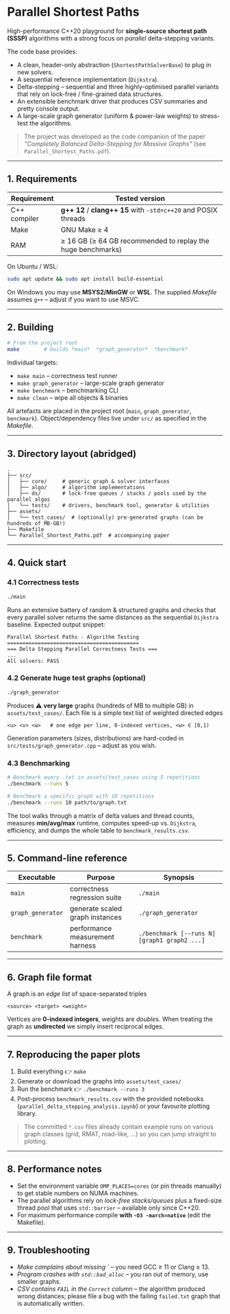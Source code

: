 # Parallel Shortest Paths

High-performance C++20 playground for **single-source shortest path (SSSP)** algorithms with a strong focus on *parallel* delta-stepping variants.

The code base provides:

* A clean, header-only abstraction (`ShortestPathSolverBase`) to plug in new solvers.
* A sequential reference implementation (`Dijkstra`).
* Delta-stepping – sequential and three highly-optimised parallel variants that rely on lock-free / fine-grained data structures.
* An extensible benchmark driver that produces CSV summaries and pretty console output.
* A large-scale graph generator (uniform & power-law weights) to stress-test the algorithms.

> The project was developed as the code companion of the paper *"Completely Balanced Delta-Stepping for Massive Graphs"* (see `Parallel_Shortest_Paths.pdf`).

---

## 1. Requirements

| Requirement | Tested version |
|-------------|----------------|
| C++ compiler | **g++ 12** / **clang++ 15** with `-std=c++20` and POSIX threads |
| Make | GNU Make ≥ 4 |
| RAM | ≥ 16 GB (≥ 64 GB recommended to replay the huge benchmarks) |

On Ubuntu / WSL:
```bash
sudo apt update && sudo apt install build-essential
```

On Windows you may use **MSYS2/MinGW** or **WSL**. The supplied *Makefile* assumes `g++` – adjust if you want to use MSVC.

---

## 2. Building

```bash
# From the project root
make        # builds *main*  *graph_generator*  *benchmark*
```

Individual targets:

* `make main` – correctness test runner
* `make graph_generator` – large-scale graph generator
* `make benchmark` – benchmarking CLI
* `make clean` – wipe all objects & binaries

All artefacts are placed in the project root (`main`, `graph_generator`, `benchmark`). Object/dependency files live under `src/` as specified in the *Makefile*.

---

## 3. Directory layout (abridged)

```
.
├── src/
│   ├── core/     # generic graph & solver interfaces
│   ├── algo/     # algorithm implementations
│   ├── ds/       # lock-free queues / stacks / pools used by the parallel algos
│   └── tests/    # drivers, benchmark tool, generator & utilities
├── assets/
│   └── test_cases/  # (optionally) pre-generated graphs (can be hundreds of MB-GB!)
├── Makefile
└── Parallel_Shortest_Paths.pdf  # accompanying paper
```

---

## 4. Quick start

### 4.1 Correctness tests
```bash
./main
```
Runs an extensive battery of random & structured graphs and checks that every parallel solver returns the same distances as the sequential `Dijkstra` baseline. Expected output snippet:
```
Parallel Shortest Paths - Algorithm Testing
===========================================
=== Delta Stepping Parallel Correctness Tests ===
...
All solvers: PASS
```

### 4.2 Generate huge test graphs (optional)
```bash
./graph_generator
```
Produces ⚠ **very large** graphs (hundreds of MB to multiple GB) in `assets/test_cases/`. Each file is a simple text list of weighted directed edges
```
<u> <v> <w>   # one edge per line, 0-indexed vertices, <w> ∈ [0,1)
```
Generation parameters (sizes, distributions) are hard-coded in `src/tests/graph_generator.cpp` – adjust as you wish.

### 4.3 Benchmarking
```bash
# Benchmark every .txt in assets/test_cases using 5 repetitions
./benchmark --runs 5

# Benchmark a specific graph with 10 repetitions
./benchmark --runs 10 path/to/graph.txt
```
The tool walks through a matrix of delta values and thread counts, measures **min/avg/max** runtime, computes speed-up vs. `Dijkstra`, efficiency, and dumps the whole table to `benchmark_results.csv`.

---

## 5. Command-line reference

| Executable | Purpose | Synopsis |
|------------|---------|----------|
| `main` | correctness regression suite | `./main` |
| `graph_generator` | generate scaled graph instances | `./graph_generator` |
| `benchmark` | performance measurement harness | `./benchmark [--runs N] [graph1 graph2 ...]` |

---

## 6. Graph file format

A graph is an *edge list* of space-separated triples
```
<source> <target> <weight>
```
Vertices are **0-indexed integers**, weights are *double*s. When treating the graph as **undirected** we simply insert reciprocal edges.

---

## 7. Reproducing the paper plots

1. Build everything 👉 `make`
2. Generate or download the graphs into `assets/test_cases/`
3. Run the benchmark 👉 `./benchmark --runs 3`
4. Post-process `benchmark_results.csv` with the provided notebooks (`parallel_delta_stepping_analysis.ipynb`) or your favourite plotting library.

> The committed `*.csv` files already contain example runs on various graph classes (grid, RMAT, road-like, …) so you can jump straight to plotting.

---

## 8. Performance notes

* Set the environment variable `OMP_PLACES=cores` (or pin threads manually) to get stable numbers on NUMA machines.
* The parallel algorithms rely on *lock-free stacks/queues* plus a fixed-size thread pool that uses `std::barrier` – available only since C++20.
* For maximum performance compile **with `-O3 -march=native`** (edit the Makefile).

---

## 9. Troubleshooting

* *Make complains about missing `<barrier>* – you need GCC ≥ 11 or Clang ≥ 13.
* *Program crashes with `std::bad_alloc`* – you ran out of memory, use smaller graphs.
* *CSV contains `FAIL` in the `Correct` column* – the algorithm produced wrong distances; please file a bug with the failing `failed.txt` graph that is automatically written.
